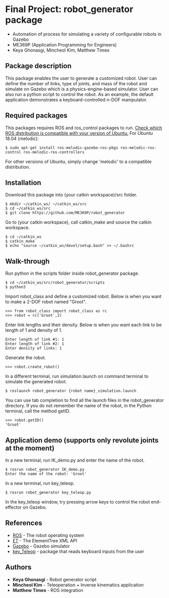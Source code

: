 # Final Project: robot_generator package
- Automation of process for simulating a variety of configurable robots in Gazebo
- ME369P (Application Programming for Engineers)
- Keya Ghonasgi, Mincheol Kim, Matthew Times

## Package description
This package enables the user to generate a customized robot. User can define the number of links, type of joints, and mass of the robot and simulate on Gazebo which is a physics-engine-based simulator. User can also run a python script to control the robot. As an example, the default application demonstrates a keyboard-controlled n-DOF manipulator. 

## Required packages
This packages requires ROS and ros_control packages to run. 
[Check which ROS distribution is compatible with your version of Ubuntu.](http://wiki.ros.org/Distributions)
For Ubuntu 18.04 (melodic):
```
$ sudo apt-get install ros-melodic-gazebo-ros-pkgs ros-melodic-ros-control ros-melodic-ros-controllers
```
For other versions of Ubuntu, simply change 'melodic' to a compatible distribution.

## Installation
Download this package into (your catkin workspace)/src folder.
```
$ mkdir ~/catkin_ws/ ~/catkin_ws/src
$ cd ~/catkin_ws/src
$ git clone https://github.com/ME369P/robot_generator
```
Go to (your catkin workspace), call catkin_make and source the catkin workspace.
```
$ cd ~/catkin_ws
$ catkin_make
$ echo "source ~/catkin_ws/devel/setup.bash" >> ~/.bashrc
```

## Walk-through
Run python in the scripts folder inside robot_generator package.
```
$ cd ~/catkin_ws/src/robot_generator/scripts
$ python3
```
Import robot_class and define a customized robot. Below is when you want to make a 2-DOF robot named "Groot".
```
>>> from robot_class import robot_class as rc
>>> robot = rc('Groot',2)
```
Enter link lengths and their density. Below is when you want each link to be length of 1 and density of 1.
```
Enter length of link #1: 1
Enter length of link #2: 1
Enter density of links: 1
```
Generate the robot.
```
>>> robot.create_robot()
```
In a different terminal, run simulation.launch on command terminal to simulate the generated robot.
```
$ roslaunch robot_generator {robot name}_simulation.launch
```

You can use tab completion to find all the launch files in the robot_generator directory. If you do not remember the name of the robot, in the Python terminal, call the method getID.
```
>>> robot.getID()
'Groot'
```

## Application demo (supports only revolute joints at the moment)
In a new terminal, run IK_demo.py and enter the name of the robot.
```
$ rosrun robot_generator IK_demo.py
Enter the name of the robot: 'Groot'
```
In a new terminal, run key_teleop.
```
$ rosrun robot_generator key_teleop.py
```
In the key_teleop window, try pressing arrow keys to control the robot end-effector on Gazebo.

## References
* [ROS](http://www.ros.org/) - The robot operating system
* [ET](https://docs.python.org/2/library/xml.etree.elementtree.html) - The ElementTree XML API
* [Gazebo](http://gazebosim.org/) - Gazebo simulator
* [key_Teleop](http://wiki.ros.org/key_teleop) - package that reads keyboard inputs from the user

## Authors
* **Keya Ghonasgi** - Robot generator script
* **Mincheol Kim** - Teleoperation + Inverse kinematics application
* **Matthew Times** - ROS integration
